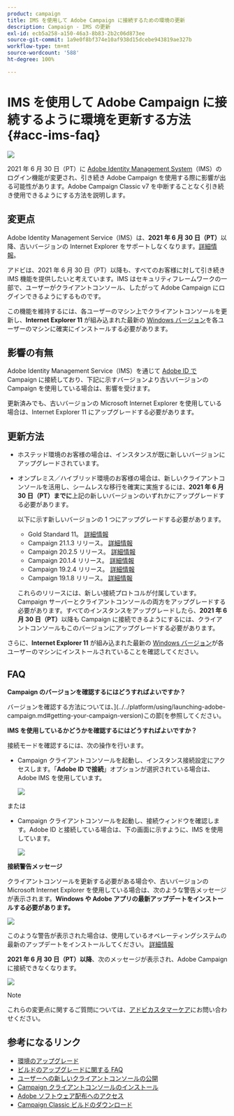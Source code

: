 ```yaml
---
product: campaign
title: IMS を使用して Adobe Campaign に接続するための環境の更新
description: Campaign - IMS の更新
exl-id: ecb5a258-a150-46a3-8b83-2b2c06d873ee
source-git-commit: 1a9e0f8bf374e10af938d15dcebe943819ae327b
workflow-type: tm+mt
source-wordcount: '588'
ht-degree: 100%

---
```


# IMS を使用して Adobe Campaign に接続するように環境を更新する方法 {#acc-ims-faq}

![](../../assets/v7-only.svg)

2021 年 6 月 30 日（PT）に [Adobe Identity Management System](https://helpx.adobe.com/jp/enterprise/using/identity.html)（IMS）のログイン機能が変更され、引き続き Adobe Campaign を使用する際に影響が出る可能性があります。Adobe Campaign Classic v7 を中断することなく引き続き使用できるようにする方法を説明します。

## 変更点

Adobe Identity Management Service（IMS）は、**2021 年 6 月 30 日（PT）**&#x200B;以降、古いバージョンの Internet Explorer をサポートしなくなります。[詳細情報](https://helpx.adobe.com/jp/x-productkb/global/update-operating-system-and-browser.html)。

アドビは、2021 年 6 月 30 日（PT）以降も、すべてのお客様に対して引き続き IMS 機能を提供したいと考えています。IMS はセキュリティフレームワークの一部で、ユーザーがクライアントコンソール、したがって Adobe Campaign にログインできるようにするものです。

この機能を維持するには、各ユーザーのマシン上でクライアントコンソールを更新し、**Internet Explorer 11** が組み込まれた最新の [Windows バージョン](../../rn/using/compatibility-matrix.md#ClientConsoleoperatingsystems)を各ユーザーのマシンに確実にインストールする必要があります。

## 影響の有無

Adobe Identity Management Service（IMS）を通じて [Adobe ID で](../../integrations/using/about-adobe-id.md) Campaign に接続しており、下記に示すバージョンより古いバージョンの Campaign を使用している場合は、影響を受けます。

更新済みでも、古いバージョンの Microsoft Internet Explorer を使用している場合は、Internet Explorer 11 にアップグレードする必要があります。

## 更新方法

* ホステッド環境のお客様の場合は、インスタンスが既に新しいバージョンにアップグレードされています。

* オンプレミス／ハイブリッド環境のお客様の場合は、新しいクライアントコンソールを活用し、シームレスな移行を確実に実施するには、**2021 年 6 月 30 日（PT）までに**&#x200B;上記の新しいバージョンのいずれかにアップグレードする必要があります。

   以下に示す新しいバージョンの 1 つにアップグレードする必要があります。

   * Gold Standard 11。 [詳細情報](../../rn/using/gold-standard.md)
   * Campaign 21.1.3 リリース。 [詳細情報](../../rn/using/latest-release.md)
   * Campaign 20.2.5 リリース。 [詳細情報](../../rn/using/release--20-2.md)
   * Campaign 20.1.4 リリース。 [詳細情報](../../rn/using/release--20-1.md)
   * Campaign 19.2.4 リリース。 [詳細情報](../../rn/using/release--19-2.md)
   * Campaign 19.1.8 リリース。 [詳細情報](../../rn/using/release--19-1.md)

   これらのリリースには、新しい接続プロトコルが付属しています。 Campaign サーバーとクライアントコンソールの両方をアップグレードする必要があります。すべてのインスタンスをアップグレードしたら、**2021 年 6 月 30 日（PT）**&#x200B;以降も Campaign に接続できるようにするには、クライアントコンソールもこのバージョンにアップグレードする必要があります。

さらに、**Internet Explorer 11** が組み込まれた最新の [Windows バージョン](../../rn/using/compatibility-matrix.md#ClientConsoleoperatingsystems)が各ユーザーのマシンにインストールされていることを確認してください。

## FAQ

**Campaign のバージョンを確認するにはどうすればよいですか？**

バージョンを確認する方法については、](../../platform/using/launching-adobe-campaign.md#getting-your-campaign-version)この節[を参照してください。


**IMS を使用しているかどうかを確認するにはどうすればよいですか？**

接続モードを確認するには、次の操作を行います。

* Campaign クライアントコンソールを起動し、インスタンス接続設定にアクセスします。「**Adobe ID で接続**」オプションが選択されている場合は、Adobe IMS を使用しています。

   ![](../../integrations/using/assets/ims_1.png)

または

* Campaign クライアントコンソールを起動し、接続ウィンドウを確認します。Adobe ID と接続している場合は、下の画面に示すように、IMS を使用しています。

   ![](../../integrations/using/assets/adobeID.png)

**接続警告メッセージ**

クライアントコンソールを更新する必要がある場合や、古いバージョンの Microsoft Internet Explorer を使用している場合は、次のような警告メッセージが表示されます。**Windows や Adobe アプリの最新アップデートをインストールする必要があります。**

![](../../integrations/using/assets/do-not-localize/errorMsg.png)

このような警告が表示された場合は、使用しているオペレーティングシステムの最新のアップデートをインストールしてください。 [詳細情報](https://helpx.adobe.com/x-productkb/global/update-operating-system-and-browser.html)

**2021 年 6 月 30 日（PT）以降**、次のメッセージが表示され、Adobe Campaign に接続できなくなります。

![](../../integrations/using/assets/do-not-localize/errorUpdateReq.png)

>[!NOTE]
>
>これらの変更点に関するご質問については、[アドビカスタマーケア](https://helpx.adobe.com/jp/enterprise/admin-guide.html/enterprise/using/support-for-experience-cloud.ug.html)にお問い合わせください。

## 参考になるリンク

* [環境のアップグレード](../../production/using/build-upgrade.md)
* [ビルドのアップグレードに関する FAQ](../../platform/using/faq-build-upgrade.md)
* [ユーザーへの新しいクライアントコンソールの公開](../../installation/using/client-console-availability-for-windows.md)
* [Campaign クライアントコンソールのインストール](../../installation/using/installing-the-client-console.md)
* [Adobe ソフトウェア配布へのアクセス](https://experienceleague.adobe.com/docs/experience-cloud/software-distribution/home.html?lang=ja)
* [Campaign Classic ビルドのダウンロード](https://experience.adobe.com/#/downloads/content/software-distribution/ja/campaign.html)
